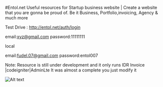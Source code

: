 #Entol.net 
Useful resources for Startup business website  | Create a website that you are gonna be proud of. Be it Business, Portfolio,invoicing, Agency & much more  

Test Drive : http://entol.net/auth/login

email:xyz@gmail.com
password:11111111

local

email:fudel.07@gmail.com
password:entol007

Note: Resource is still under development and it only runs IDR Invoice  |codeigniter|AdminLte
It was almost a complete you just modify it

![Alt text](https://entol.net/uploads/2vctys2irfwgcks084.jpg "Dashboard Screenshoot")


